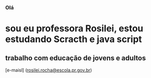 ### Olá

# sou eu professora Rosilei, estou estudando Scracth e java script

## trabalho com educação de jovens e adultos

[e-maisl] (rosilei.rocha@escola.pr.gov.br)
